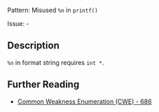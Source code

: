 Pattern: Misused `%n` in `printf()`

Issue: -

## Description

`%n` in format string requires `int *`.

## Further Reading

* [Common Weakness Enumeration (CWE) - 686](https://cwe.mitre.org/data/definitions/686.html)